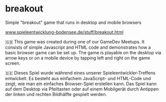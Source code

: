 # breakout
Simple "breakout" game that runs in desktop and mobile browsers

www.spieleentwicklung-bodensee.de/stuff/breakout.html

:gb: This game was created during one of our GameDev Meetups. It consists of simple Javascript and HTML code and demonstrates how a basic browser game can be set up. The game is playable on the desktop via arrow keys or on a mobile device by tapping left and right on the game screen.

:de: Dieses Spiel wurde während eines unserer Spieleentwickler-Treffens entwickelt. Es besteht aus einfachem JavaScript- und HTML-Code und zeigt, wie man ein einfaches Browser-Spiel erstellen kann. Das Spiel kann auf dem Desktop via Pfeiltasten oder auf einem Mobilgerät durch Antippen der linken und rechten Bildhälfte gespielt werden.
